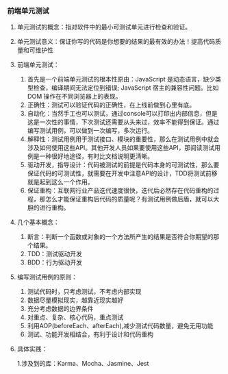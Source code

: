 ### 前端单元测试

1. 单元测试的概念：指对软件中的最小可测试单元进行检查和验证。

2. 单元测试意义：保证你写的代码是你想要的结果的最有效的办法！提高代码质量和可维护性

3. 前端单元测试：

   1. 首先是一个前端单元测试的根本性原由：JavaScript 是动态语言，缺少类型检查，编译期间无法定位到错误; JavaScript 宿主的兼容性问题。比如 DOM 操作在不同浏览器上的表现。
   2. 正确性：测试可以验证代码的正确性，在上线前做到心里有底。
   3. 自动化：当然手工也可以测试，通过console可以打印出内部信息，但是这是一次性的事情，下次测试还需要从头来过，效率不能得到保证。通过编写测试用例，可以做到一次编写，多次运行。
   4. 解释性：测试用例用于测试接口、模块的重要性，那么在测试用例中就会涉及如何使用这些API。其他开发人员如果要使用这些API，那阅读测试用例是一种很好地途径，有时比文档说明更清晰。
   5. 驱动开发，指导设计：代码被测试的前提是代码本身的可测试性，那么要保证代码的可测试性，就需要在开发中注意API的设计，TDD将测试前移就是起到这么一个作用。
   6. 保证重构：互联网行业产品迭代速度很快，迭代后必然存在代码重构的过程，那怎么才能保证重构后代码的质量呢？有测试用例做后盾，就可以大胆的进行重构。

4. 几个基本概念：

   1. 断言：判断一个函数或对象的一个方法所产生的结果是否符合你期望的那个结果。
   2. TDD：测试驱动开发
   3. BDD：行为驱动开发

5. 编写测试用例的原则：

   1. 测试代码时，只考虑测试，不考虑内部实现
   2. 数据尽量模拟现实，越靠近现实越好
   3. 充分考虑数据的边界条件
   4. 对重点、复杂、核心代码，重点测试
   5. 利用AOP(beforeEach、afterEach),减少测试代码数量，避免无用功能
   6. 测试、功能开发相结合，有利于设计和代码重构

6. 具体实践：

   1.涉及到的库：Karma、Mocha、Jasmine、Jest








